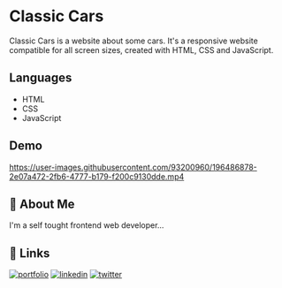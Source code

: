 # Classic Cars
Classic Cars is a website about some cars. It's a responsive website compatible for all screen sizes, created with HTML, CSS and JavaScript.

## Languages
- HTML
- CSS
- JavaScript

## Demo
https://user-images.githubusercontent.com/93200960/196486878-2e07a472-2fb6-4777-b179-f200c9130dde.mp4

## 🚀 About Me
I'm a self tought frontend web developer...

## 🔗 Links
[![portfolio](https://img.shields.io/badge/my_portfolio-000?style=for-the-badge&logo=ko-fi&logoColor=white)](https://portfolio-me-karanchandekar.vercel.app/)
[![linkedin](https://img.shields.io/badge/linkedin-0A66C2?style=for-the-badge&logo=linkedin&logoColor=white)](https://www.linkedin.com/in/karan-chandekar-a87263219/)
[![twitter](https://img.shields.io/badge/twitter-1DA1F2?style=for-the-badge&logo=twitter&logoColor=white)](https://twitter.com/karanchandekar1)

